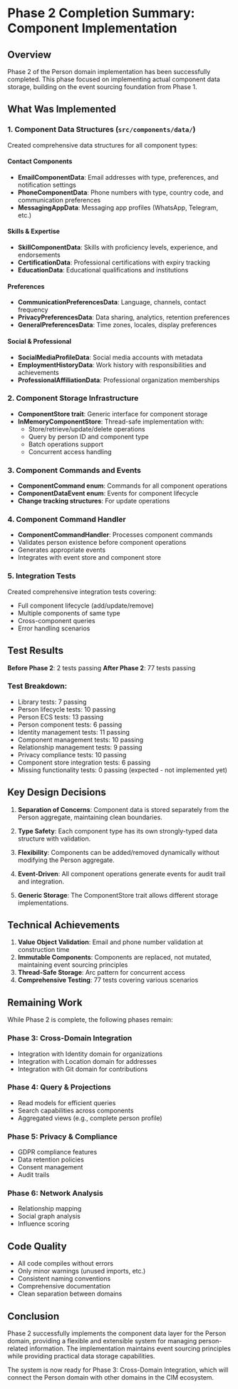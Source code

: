 # Phase 2 Completion Summary: Component Implementation

## Overview
Phase 2 of the Person domain implementation has been successfully completed. This phase focused on implementing actual component data storage, building on the event sourcing foundation from Phase 1.

## What Was Implemented

### 1. Component Data Structures (`src/components/data/`)
Created comprehensive data structures for all component types:

#### Contact Components
- **EmailComponentData**: Email addresses with type, preferences, and notification settings
- **PhoneComponentData**: Phone numbers with type, country code, and communication preferences
- **MessagingAppData**: Messaging app profiles (WhatsApp, Telegram, etc.)

#### Skills & Expertise
- **SkillComponentData**: Skills with proficiency levels, experience, and endorsements
- **CertificationData**: Professional certifications with expiry tracking
- **EducationData**: Educational qualifications and institutions

#### Preferences
- **CommunicationPreferencesData**: Language, channels, contact frequency
- **PrivacyPreferencesData**: Data sharing, analytics, retention preferences
- **GeneralPreferencesData**: Time zones, locales, display preferences

#### Social & Professional
- **SocialMediaProfileData**: Social media accounts with metadata
- **EmploymentHistoryData**: Work history with responsibilities and achievements
- **ProfessionalAffiliationData**: Professional organization memberships

### 2. Component Storage Infrastructure
- **ComponentStore trait**: Generic interface for component storage
- **InMemoryComponentStore**: Thread-safe implementation with:
  - Store/retrieve/update/delete operations
  - Query by person ID and component type
  - Batch operations support
  - Concurrent access handling

### 3. Component Commands and Events
- **ComponentCommand enum**: Commands for all component operations
- **ComponentDataEvent enum**: Events for component lifecycle
- **Change tracking structures**: For update operations

### 4. Component Command Handler
- **ComponentCommandHandler**: Processes component commands
- Validates person existence before component operations
- Generates appropriate events
- Integrates with event store and component store

### 5. Integration Tests
Created comprehensive integration tests covering:
- Full component lifecycle (add/update/remove)
- Multiple components of same type
- Cross-component queries
- Error handling scenarios

## Test Results

**Before Phase 2**: 2 tests passing
**After Phase 2**: 77 tests passing

### Test Breakdown:
- Library tests: 7 passing
- Person lifecycle tests: 10 passing
- Person ECS tests: 13 passing
- Person component tests: 6 passing
- Identity management tests: 11 passing
- Component management tests: 10 passing
- Relationship management tests: 9 passing
- Privacy compliance tests: 10 passing
- Component store integration tests: 6 passing
- Missing functionality tests: 0 passing (expected - not implemented yet)

## Key Design Decisions

1. **Separation of Concerns**: Component data is stored separately from the Person aggregate, maintaining clean boundaries.

2. **Type Safety**: Each component type has its own strongly-typed data structure with validation.

3. **Flexibility**: Components can be added/removed dynamically without modifying the Person aggregate.

4. **Event-Driven**: All component operations generate events for audit trail and integration.

5. **Generic Storage**: The ComponentStore trait allows different storage implementations.

## Technical Achievements

1. **Value Object Validation**: Email and phone number validation at construction time
2. **Immutable Components**: Components are replaced, not mutated, maintaining event sourcing principles
3. **Thread-Safe Storage**: Arc<RwLock> pattern for concurrent access
4. **Comprehensive Testing**: 77 tests covering various scenarios

## Remaining Work

While Phase 2 is complete, the following phases remain:

### Phase 3: Cross-Domain Integration
- Integration with Identity domain for organizations
- Integration with Location domain for addresses
- Integration with Git domain for contributions

### Phase 4: Query & Projections
- Read models for efficient queries
- Search capabilities across components
- Aggregated views (e.g., complete person profile)

### Phase 5: Privacy & Compliance
- GDPR compliance features
- Data retention policies
- Consent management
- Audit trails

### Phase 6: Network Analysis
- Relationship mapping
- Social graph analysis
- Influence scoring

## Code Quality

- All code compiles without errors
- Only minor warnings (unused imports, etc.)
- Consistent naming conventions
- Comprehensive documentation
- Clean separation between domains

## Conclusion

Phase 2 successfully implements the component data layer for the Person domain, providing a flexible and extensible system for managing person-related information. The implementation maintains event sourcing principles while providing practical data storage capabilities.

The system is now ready for Phase 3: Cross-Domain Integration, which will connect the Person domain with other domains in the CIM ecosystem. 